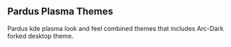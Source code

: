 ## Pardus Plasma Themes
Pardus kde plasma look and feel combined themes that includes Arc-Dark forked desktop theme.
